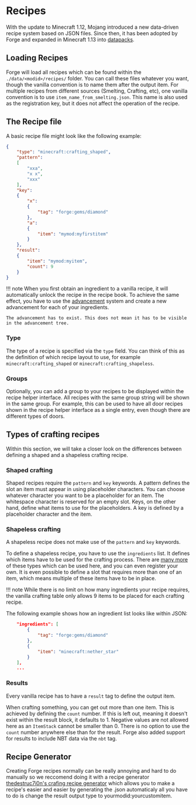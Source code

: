 Recipes
=======

With the update to Minecraft 1.12, Mojang introduced a new data-driven recipe system based on JSON files. Since then, it has been adopted by Forge and expanded in Minecraft 1.13 into [datapacks][datapack].

Loading Recipes
---------------
Forge will load all recipes which can be found within the `./data/<modid>/recipes/` folder. You can call these files whatever you want, though the vanilla convention is to name them after the output item. For multiple recipes from different sources (Smelting, Crafting, etc), one vanilla convention is to use `item_name_from_smelting.json`. This name is also used as the registration key, but it does not affect the operation of the recipe.

The Recipe file
---------------

A basic recipe file might look like the following example:

```json
{
    "type": "minecraft:crafting_shaped",
    "pattern":
    [
        "xxa",
        "x x",
        "xxx"
    ],
    "key":
    {
        "x":
        {
            "tag": "forge:gems/diamond"
        },
        "a":
        {
            "item": "mymod:myfirstitem"
        }
    },
    "result":
    {
        "item": "mymod:myitem",
        "count": 9
    }
}
```

!!! note
    When you first obtain an ingredient to a vanilla recipe, it will automatically unlock the recipe in the recipe book. To achieve the same effect, you have to use the [advancement][] system and create a new advancement for each of your ingredients.

    The advancement has to exist. This does not mean it has to be visible in the advancement tree.

### Type

The type of a recipe is specified via the `type` field. You can think of this as the definition of which recipe layout to use, for example `minecraft:crafting_shaped` or `minecraft:crafting_shapeless`.

### Groups

Optionally, you can add a group to your recipes to be displayed within the recipe helper interface. All recipes with the same group string will be shown in the same group. For example, this can be used to have all door recipes shown in the recipe helper interface as a single entry, even though there are different types of doors.

Types of crafting recipes
-----------------------------
Within this section, we will take a closer look on the differences between defining a shaped and a shapeless crafting recipe.

### Shaped crafting

Shaped recipes require the `pattern` and `key` keywords. A pattern defines the slot an item must appear in using placeholder characters. You can choose whatever character you want to be a placeholder for an item. The whitespace character is reserved for an empty slot. Keys, on the other hand, define what items to use for the placeholders. A key is defined by a placeholder character and the item.

### Shapeless crafting

A shapeless recipe does not make use of the `pattern` and `key` keywords.

To define a shapeless recipe, you have to use the `ingredients` list. It defines which items have to be used for the crafting process. There are [many more][wiki] of these types which can be used here, and you can even register your own. It is even possible to define a slot that requires more than one of an item, which means multiple of these items have to be in place.




!!! note
    While there is no limit on how many ingredients your recipe requires, the vanilla crafting table only allows 9 items to be placed for each crafting recipe.

The following example shows how an ingredient list looks like within JSON:

```json
    "ingredients": [
        {
            "tag": "forge:gems/diamond"
        },
        {
            "item": "minecraft:nether_star"
        }
    ],
    ...
```

### Results

Every vanilla recipe has to have a `result` tag to define the output item.

When crafting something, you can get out more than one item. This is achieved by defining the `count` number. If this is left out, meaning it doesn't exist within the result block, it defaults to 1. Negative values are not allowed here as an `ItemStack` cannot be smaller than 0. There is no option to use the `count` number anywhere else than for the result. Forge also added support for results to include NBT data via the `nbt` tag.

Recipe Generator
---------------
Creating Forge recipes normally can be really annoying and hard to do manually so we reccomend doing it with a recipe generator [thedestruc7i0n's crafing recipe generator](https://crafting.thedestruc7i0n.ca/) which allows you to make a recipe's easier and easier by generating the .json automaticaly all you have to do is change the result output type to yourmodid:yourcustomitem.

[datapack]: /concepts/data.md
[advancement]: https://minecraft.fandom.com/wiki/Advancement
[wiki]: https://minecraft.gamepedia.com/Recipe
